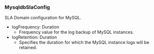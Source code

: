 ### MysqldbSlaConfig
SLA Domain configuration for MySQL.

- logFrequency: Duration
  - Frequency value for the log backup of MySQL instances.
- logRetention: Duration
  - Specifies the duration for which the MySQL instance logs will be retained.
